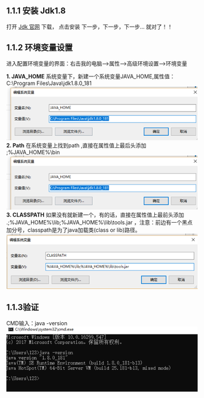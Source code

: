 ## 1.1.1 安装 Jdk1.8
打开 [Jdk 官网](http://www.oracle.com/technetwork/java/javase/downloads/jdk8-downloads-2133151.html) 下载，
点击安装 下一步，下一步，下一步… 就对了！！

## 1.1.2 环境变量设置
进入配置环境变量的界面：右击我的电脑–>属性–>高级环境设置–>环境变量

**1. JAVA_HOME**
系统变量下，新建一个系统变量JAVA_HOME,属性值：C:\Program Files\Java\jdk1.8.0_181
![](./img/jdk1.png)
**2. Path**
在系统变量上找到path ,直接在属性值上最后头添加 ;%JAVA_HOME%\bin 
![](./img/jdk1.png)
**3. CLASSPATH** 
如果没有就新建一个，有的话，直接在属性值上最前头添加 .;%JAVA_HOME%\lib;%JAVA_HOME%\lib\tools.jar ，注意：前边有一个黑点加分号，classpath是为了java加载类(class or lib)路径。
![](./img/jdk3.png)

## 1.1.3验证
CMD输入：java -version 
![](./img/jdk4.png)